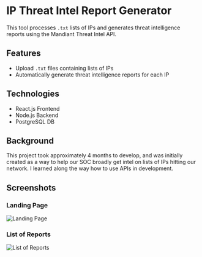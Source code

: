 # IP Threat Intel Report Generator

This tool processes `.txt` lists of IPs and generates threat intelligence reports using the Mandiant Threat Intel API.

## Features

- Upload `.txt` files containing lists of IPs
- Automatically generate threat intelligence reports for each IP

## Technologies

- React.js Frontend
- Node.js Backend
- PostgreSQL DB

## Background

This project took approximately 4 months to develop, and was initially created as a way to help our SOC broadly get intel on lists of IPs hitting our network. I learned along the way how to use APIs in development.

## Screenshots

### Landing Page
![Landing Page](https://github.com/user-attachments/assets/79587667-e333-47ae-91f6-dce0bf01a851)


### List of Reports
![List of Reports](https://github.com/user-attachments/assets/c6ffd983-1ba1-4a19-acc8-2036fce4e855)
